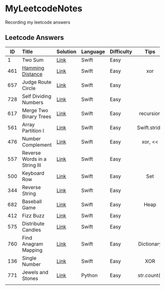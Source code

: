 # MyLeetcodeNotes
Recording my leetcode answers

## Leetcode Answers

| ID   | Title                                                        | Solution                                                    | Language | Difficulty |     Tips     |
| ---- | :----------------------------------------------------------- | ----------------------------------------------------------- | -------- | ---------- | :----------: |
| 1    | Two Sum                                                      | [Link](./MyLeetcodeNotes/1TwoSum.swift)                     | Swift    | Easy       |              |
| 461  | [Hamming Distance](https://en.wikipedia.org/wiki/Hamming_distance) | [Link](./MyLeetcodeNotes/461HammingDistance.swift)          | Swift    | Easy       |     xor      |
| 657  | Judge Route Circle                                           | [Link](./MyLeetcodeNotes/657JudgeRouteCircle.swift)         | Swift    | Easy       |              |
| 728  | Self Dividing Numbers                                        | [Link](./MyLeetcodeNotes/728SelfDividingNumbers.swift)      | Swift    | Easy       |              |
| 617  | Merge Two Binary Trees                                       | [Link](./MyLeetcodeNotes/617MergeTwoBinaryTrees.swift)      | Swift    | Easy       |  recursion   |
| 561  | Array Partition I                                            | [Link](./MyLeetcodeNotes/561ArrayPartitionI.swift)          | Swift    | Easy       | Swift.stride |
| 476  | Number Complement                                            | [Link](./MyLeetcodeNotes/476NumberComplement.swift)         | Swift    | Easy       |   xor, <<    |
| 557  | Reverse Words in a String III                                | [Link](./MyLeetcodeNotes/557ReverseWordsInAStringIII.swift) | Swift    | Easy       |              |
| 500  | Keyboard Row                                                 | [Link](./MyLeetcodeNotes/500KeyboardRow.swift)              | Swift    | Easy       |     Set      |
| 344  | Reverse String                                               | [Link](./MyLeetcodeNotes/344ReverseString.swift)            | Swift    | Easy       |              |
| 682  | Baseball Game                                                | [Link](./MyLeetcodeNotes/682BaseballGame.swift)             | Swift    | Easy       |     Heap     |
| 412  | Fizz Buzz                                                    | [Link](./MyLeetcodeNotes/412FizzBuzz.swift)                 | Swift    | Easy       |              |
| 575  | Distribute Candies                                           | [Link](./MyLeetcodeNotes/575DistributeCandies.swift)        | Swift    | Easy       |              |
| 760  | Find Anagram Mapping                                         | [Link](./MyLeetcodeNotes/760FindAnagramMappings.swift)       | Swift    | Easy       |  Dictionary  |
| 136  | Single Number                                                | [Link](./MyLeetcodeNotes/136SingleNumber.swift)             | Swift    | Easy       |     XOR      |
| 771  | Jewels and Stones                                            | [Link](./PythonFiles/771JewelsandStones.py)                 | Python   | Easy       | str.count()  |
|      |                                                              |                                                             |          |            |              |

